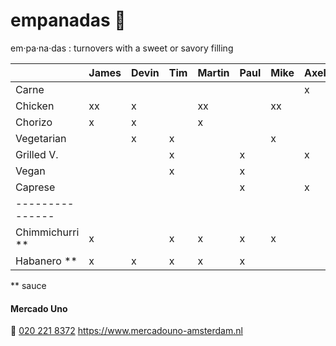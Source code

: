 # empanadas 🥟
em·pa·na·das
: turnovers with a sweet or savory filling

|                 | James | Devin | Tim | Martin | Paul | Mike | Axel | Norbert |
| :-------------- | :---- | :---- | :-- | :----- | :--- | :--- | :--- | :------ |
| Carne           |       |       |     |        |      |      | x    | x       |
| Chicken         | xx    | x     |     | xx     |      | xx   |      |         |
| Chorizo         | x     | x     |     | x      |      |      |      | x       |
| Vegetarian      |       | x     | x   |        |      | x    |      |         |
| Grilled V.      |       |       | x   |        | x    |      | x    | x       |
| Vegan           |       |       | x   |        | x    |      |      |         |
| Caprese         |       |       |     |        | x    |      | x    |         |
| --------------- |       |       |     |        |      |      |      |         |
| Chimmichurri ** | x     |       | x   | x      | x    | x    |      | x       |
| Habanero **     | x     | x     | x   | x      | x    |      |      | x       |

** sauce

#### Mercado Uno
🤙 [020 221 8372](tel:+31202218372)
https://www.mercadouno-amsterdam.nl

